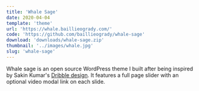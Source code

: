 ```yaml
---
title: 'Whale Sage'
date: 2020-04-04
template: 'theme'
url: 'https://whale.baillieogrady.com/'
code: 'https://github.com/baillieogrady/whale-sage'
download: 'downloads/whale-sage.zip'
thumbnail: '../images/whale.jpg'
slug: 'whale-sage'
---
```


Whale sage is an open source WordPress theme I built after being inspired by Sakin Kumar's [Dribble design]((https://dribbble.com/shots/9911837-Agency-Landing-page)). It features a full page slider with an optional video modal link on each slide.